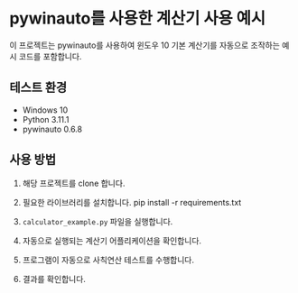 # pywinauto를 사용한 계산기 사용 예시

이 프로젝트는 pywinauto를 사용하여 윈도우 10 기본 계산기를 자동으로 조작하는 예시 코드를 포함합니다.

## 테스트 환경

- Windows 10
- Python 3.11.1
- pywinauto 0.6.8

## 사용 방법

1. 해당 프로젝트를 clone 합니다.

2. 필요한 라이브러리를 설치합니다.
pip install -r requirements.txt

3. `calculator_example.py` 파일을 실행합니다.

4. 자동으로 실행되는 계산기 어플리케이션을 확인합니다.

5. 프로그램이 자동으로 사칙연산 테스트를 수행합니다.

6. 결과를 확인합니다.
